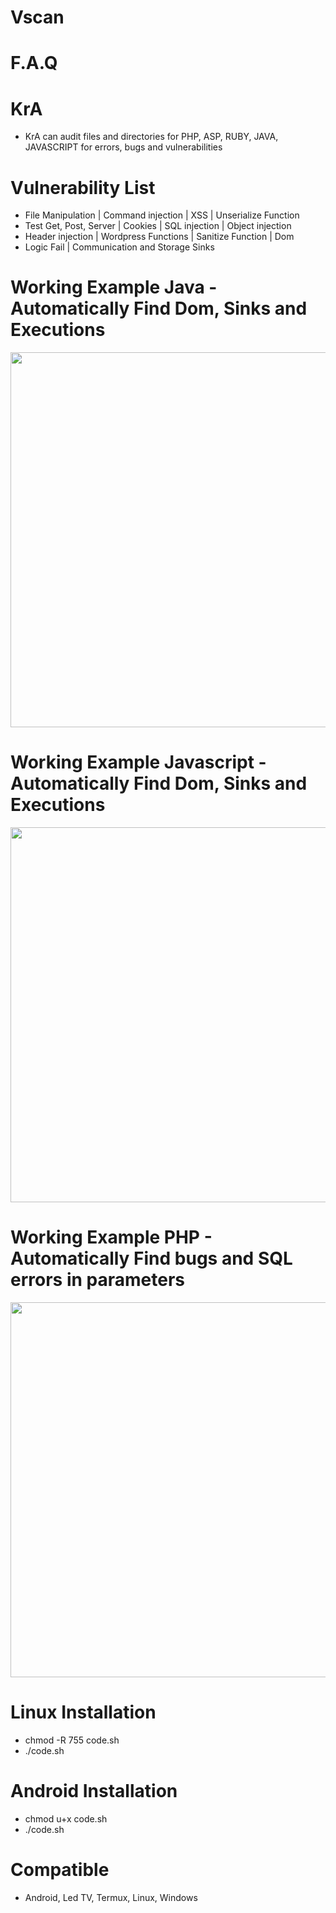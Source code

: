 # Vscan

# F.A.Q

# KrA
- KrA can audit files and directories for PHP, ASP, RUBY, JAVA, JAVASCRIPT for errors, bugs and vulnerabilities

# Vulnerability List
- File Manipulation | Command injection | XSS | Unserialize Function
- Test Get, Post, Server | Cookies | SQL injection | Object injection
- Header injection | Wordpress Functions | Sanitize Function | Dom
- Logic Fail | Communication and Storage Sinks


# Working Example Java - Automatically Find Dom, Sinks and Executions
<div align="center">
    <img src="https://i.ibb.co/6DBnhRk/java.png" width="600px"</img> 
</div>

# Working Example Javascript - Automatically Find Dom, Sinks and Executions
<div align="center">
    <img src="https://i.ibb.co/YyZ21zN/java2.png" width="600px"</img> 
</div>

# Working Example PHP - Automatically Find bugs and SQL errors in parameters
<div align="center">
    <img src="https://i.ibb.co/s6PMLh7/php-sql.png" width="600px"</img> 
</div>

# Linux Installation
- chmod -R 755 code.sh
- ./code.sh

# Android Installation
- chmod u+x code.sh
- ./code.sh

# Compatible
- Android, Led TV, Termux, Linux, Windows
